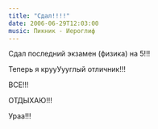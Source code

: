```yaml
---
title: "Сдал!!!!"
date: 2006-06-29T12:03:00
music: Пикник - Иероглиф
---
```


Сдал последний экзамен (физика) на 5!!!

Теперь я крууУууглый отличник!!!

ВСЕ!!!

ОТДЫХАЮ!!!

Ураа!!!
